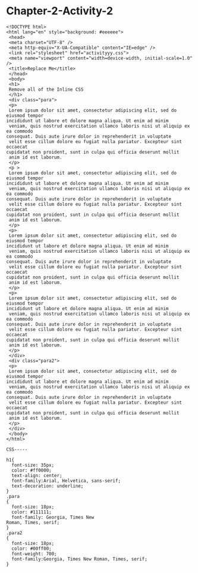 # Chapter-2-Activity-2

    <!DOCTYPE html>
    <html lang="en" style="background: #eeeeee">
     <head>
     <meta charset="UTF-8" />
     <meta http-equiv="X-UA-Compatible" content="IE=edge" />
     <link rel="stylesheet" href="activityyy.css">
     <meta name="viewport" content="width=device-width, initial-scale=1.0" />
     <title>Replace Me</title>
     </head>
     <body>
     <h1>
     Remove all of the Inline CSS
     </h1>
     <div class="para">
     <p>
     Lorem ipsum dolor sit amet, consectetur adipiscing elit, sed do eiusmod tempor
    incididunt ut labore et dolore magna aliqua. Ut enim ad minim
     veniam, quis nostrud exercitation ullamco laboris nisi ut aliquip ex ea commodo
    consequat. Duis aute irure dolor in reprehenderit in voluptate
     velit esse cillum dolore eu fugiat nulla pariatur. Excepteur sint occaecat
    cupidatat non proident, sunt in culpa qui officia deserunt mollit
     anim id est laborum.
     </p>
     <p >
     Lorem ipsum dolor sit amet, consectetur adipiscing elit, sed do eiusmod tempor
    incididunt ut labore et dolore magna aliqua. Ut enim ad minim
     veniam, quis nostrud exercitation ullamco laboris nisi ut aliquip ex ea commodo
    consequat. Duis aute irure dolor in reprehenderit in voluptate
     velit esse cillum dolore eu fugiat nulla pariatur. Excepteur sint occaecat
    cupidatat non proident, sunt in culpa qui officia deserunt mollit
     anim id est laborum.
     </p>
     <p>
     Lorem ipsum dolor sit amet, consectetur adipiscing elit, sed do eiusmod tempor
    incididunt ut labore et dolore magna aliqua. Ut enim ad minim
     veniam, quis nostrud exercitation ullamco laboris nisi ut aliquip ex ea commodo
    consequat. Duis aute irure dolor in reprehenderit in voluptate
     velit esse cillum dolore eu fugiat nulla pariatur. Excepteur sint occaecat
    cupidatat non proident, sunt in culpa qui officia deserunt mollit
     anim id est laborum.
     </p>
     <p>
     Lorem ipsum dolor sit amet, consectetur adipiscing elit, sed do eiusmod tempor
    incididunt ut labore et dolore magna aliqua. Ut enim ad minim
     veniam, quis nostrud exercitation ullamco laboris nisi ut aliquip ex ea commodo
    consequat. Duis aute irure dolor in reprehenderit in voluptate
     velit esse cillum dolore eu fugiat nulla pariatur. Excepteur sint occaecat
    cupidatat non proident, sunt in culpa qui officia deserunt mollit
     anim id est laborum.
     </p>
     </div>
     <div class="para2">
     <p>
     Lorem ipsum dolor sit amet, consectetur adipiscing elit, sed do eiusmod tempor
    incididunt ut labore et dolore magna aliqua. Ut enim ad minim
     veniam, quis nostrud exercitation ullamco laboris nisi ut aliquip ex ea commodo
    consequat. Duis aute irure dolor in reprehenderit in voluptate
     velit esse cillum dolore eu fugiat nulla pariatur. Excepteur sint occaecat
    cupidatat non proident, sunt in culpa qui officia deserunt mollit
     anim id est laborum.
     </p>
     </div>
     </body>
    </html>
    
    CSS-----
    
    h1{
      font-size: 35px;
      color: #ff0000;
      text-align: center; 
      font-family:Arial, Helvetica, sans-serif;
      text-decoration: underline;
    }
    .para
    {
      font-size: 18px;
      color: #111111; 
      font-family: Georgia, Times New
    Roman, Times, serif;
    }
    .para2
    {
      font-size: 18px;
      color: #00ff00; 
      font-weight: 700; 
      font-family:Georgia, Times New Roman, Times, serif;
    }
